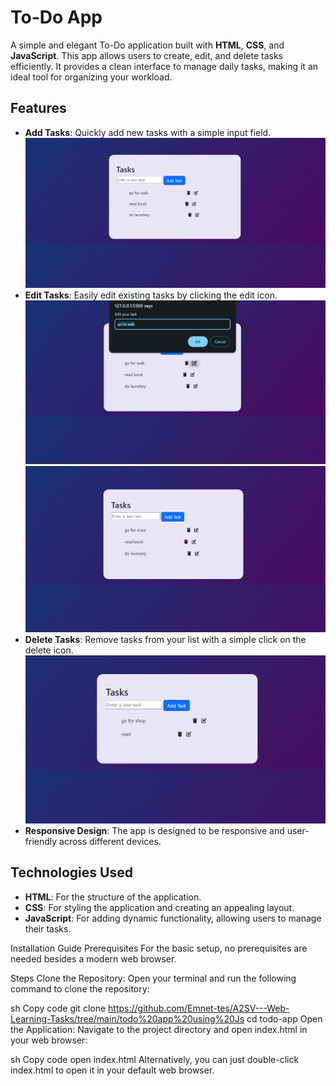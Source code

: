 # To-Do App

A simple and elegant To-Do application built with **HTML**, **CSS**, and **JavaScript**. This app allows users to create, edit, and delete tasks efficiently. It provides a clean interface to manage daily tasks, making it an ideal tool for organizing your workload.

## Features

- **Add Tasks**: Quickly add new tasks with a simple input field.
![Add Task](./src/addTask.png)
- **Edit Tasks**: Easily edit existing tasks by clicking the edit icon.
![Add Task](./src/edit1.png)![Add Task](./src/edit2.png)
- **Delete Tasks**: Remove tasks from your list with a simple click on the delete icon.
![Add Task](./src/delete.png)
- **Responsive Design**: The app is designed to be responsive and user-friendly across different devices.

## Technologies Used

- **HTML**: For the structure of the application.
- **CSS**: For styling the application and creating an appealing layout.
- **JavaScript**: For adding dynamic functionality, allowing users to manage their tasks.


Installation Guide
Prerequisites
For the basic setup, no prerequisites are needed besides a modern web browser.

Steps
Clone the Repository:
Open your terminal and run the following command to clone the repository:

sh
Copy code
git clone  https://github.com/Emnet-tes/A2SV---Web-Learning-Tasks/tree/main/todo%20app%20using%20Js
cd todo-app
Open the Application:
Navigate to the project directory and open index.html in your web browser:

sh
Copy code
open index.html
Alternatively, you can just double-click index.html to open it in your default web browser.